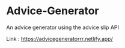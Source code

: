 # Advice-Generator
An advice generator using the advice slip API
<br/>

Link : https://advicegeneratorrr.netlify.app/
